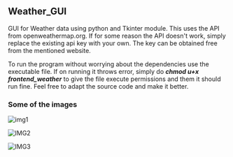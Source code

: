 ## Weather_GUI
GUI for Weather data using python and Tkinter module. This uses the API from openweathermap.org. If for some reason the API doesn't work, simply replace the existing api key with your own. The key can be obtained free from the mentioned website.

To run the program without worrying about the dependencies use the executable file. If on running it throws error, simply do ***chmod u+x frontend_weather*** to give the file execute permissions and them it should run fine. Feel free to adapt the source code and make it better. 



### Some of the images

![img1](https://user-images.githubusercontent.com/81288438/141100014-6ae47e62-2be5-4894-a1c7-f1875fe5aa4e.png)

![IMG2](https://user-images.githubusercontent.com/81288438/141098791-b552b708-485f-4ce2-9c68-8a12ee3e15c4.png)

![IMG3](https://user-images.githubusercontent.com/81288438/141098793-198c6fe5-90e1-43e4-82a4-d0c365871ddc.png)
